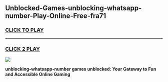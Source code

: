 
## Unblocked-Games-unblocking-whatsapp-number-Play-Online-Free-fra71
<h3>
<a href="https://premium76.site?title=unblocking-whatsapp-number&ref=26A">CLICK TO PLAY</a></h3>
<hr>

<h3>
<a href="https://premium76.site?title=unblocking-whatsapp-number&ref=26A">CLICK 2 PLAY</a>
  
</h3>

<a href="https://premium76.site?title=unblocking-whatsapp-number&ref=26A"><img src="https://clearcache.store/games.png"></a>


**unblocking-whatsapp-number games unblocked: Your Gateway to Fun and Accessible Online Gaming**
